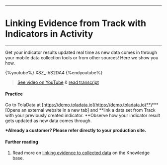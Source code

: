 ****
# Linking Evidence from Track with Indicators in Activity
---

Get your indicator results updated real time as new data comes in through your mobile data collection tools or from other sources! Here we show you how.

{%youtube%} X8Z_-hS2DA4 {%endyoutube%}  
> [See video on YouTube](https://www.youtube.com/embed/X8Z_-hS2DA4?rel=0) & [read transcript](https://docs.google.com/document/d/1DCaeMviBwSO5hGSfeh6Y9McPI6D1dzxJyDs5kKa4wug/edit#heading=h.lecabnop4aut)

#### Practice

Go to TolaData at [https://demo.toladata.io](https://demo.toladata.io)**\*** \[Opens an external website in a new tab\] and **link a data set from Track with your previously created indicator. **Observe how your indicator result gets updated as new data comes through. 

**\*Already a customer? Please refer directly to your production site.**

#### Further reading

1. Read more on [linking evidence to collected data](https://help.toladata.com/en/indicators/what-is-an-indicator/add-collected-data.html) on the Knowledge base.





